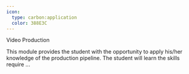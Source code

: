 ```yaml
---
icon:
  type: carbon:application
  color: 388E3C
---
```

Video Production

This module provides the student with the opportunity to apply his/her knowledge of the production pipeline. The student will learn the skills require ... 
